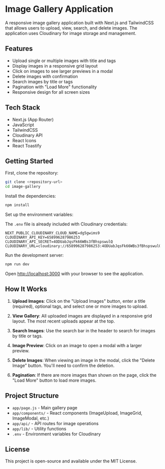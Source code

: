# Image Gallery Application

A responsive image gallery application built with Next.js and TailwindCSS that allows users to upload, view, search, and delete images. The application uses Cloudinary for image storage and management.

## Features

- Upload single or multiple images with title and tags
- Display images in a responsive grid layout
- Click on images to see larger previews in a modal
- Delete images with confirmation
- Search images by title or tags
- Pagination with "Load More" functionality
- Responsive design for all screen sizes

## Tech Stack

- Next.js (App Router)
- JavaScript
- TailwindCSS
- Cloudinary API
- React Icons
- React Toastify

## Getting Started

First, clone the repository:

```bash
git clone <repository-url>
cd image-gallery
```

Install the dependencies:

```bash
npm install
```

Set up the environment variables:

The `.env` file is already included with Cloudinary credentials:

```
NEXT_PUBLIC_CLOUDINARY_CLOUD_NAME=dg5gwims9
CLOUDINARY_API_KEY=658996287986253
CLOUDINARY_API_SECRET=4ODUabJqsFk66WBs3fBhspswulQ
CLOUDINARY_URL=cloudinary://658996287986253:4ODUabJqsFk66WBs3fBhspswulQ@dg5gwims9
```

Run the development server:

```bash
npm run dev
```

Open [http://localhost:3000](http://localhost:3000) with your browser to see the application.

## How It Works

1. **Upload Images**: Click on the "Upload Images" button, enter a title (required), optional tags, and select one or more images to upload.

2. **View Gallery**: All uploaded images are displayed in a responsive grid layout. The most recent uploads appear at the top.

3. **Search Images**: Use the search bar in the header to search for images by title or tags.

4. **Image Preview**: Click on an image to open a modal with a larger preview.

5. **Delete Images**: When viewing an image in the modal, click the "Delete Image" button. You'll need to confirm the deletion.

6. **Pagination**: If there are more images than shown on the page, click the "Load More" button to load more images.

## Project Structure

- `app/page.js` - Main gallery page
- `app/components/` - React components (ImageUpload, ImageGrid, ImageModal, etc.)
- `app/api/` - API routes for image operations
- `app/lib/` - Utility functions
- `.env` - Environment variables for Cloudinary

## License

This project is open-source and available under the MIT License.

